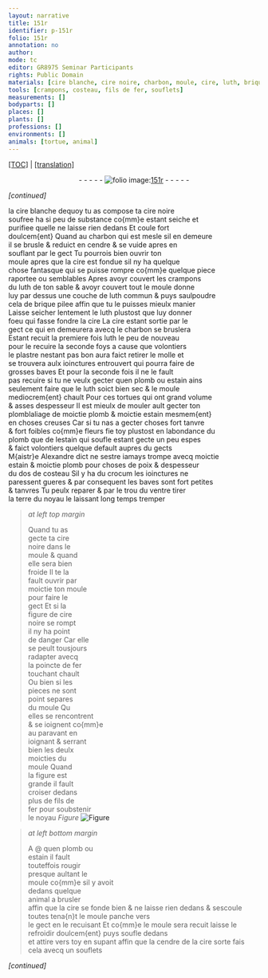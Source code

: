 ```yaml
---
layout: narrative
title: 151r
identifier: p-151r
folio: 151r
annotation: no
author:
mode: tc
editor: GR8975 Seminar Participants
rights: Public Domain
materials: [cire blanche, cire noire, charbon, moule, cire, luth, brique, plastre, molle, plomb, estain, crocum, fer]
tools: [crampons, costeau, fils de fer, souflets]
measurements: []
bodyparts: []
places: []
plants: []
professions: []
environments: []
animals: [tortue, animal]
---
```


<p><a href="{{ site.baseurl }}/diplomatic/">[TOC]</a> | <a href="{{ site.baseurl }}/texts/p-151r_tl/" target="_blank">[translation]</a></p><div class="folio" align="center">- - - - - <a href="http://gallica.bnf.fr/ark:/12148/btv1b10500001g/f307.image" target="_blank"><img src="https://cu-mkp.github.io/2017-workshop-edition/assets/photo-icon.png" alt="folio image: " style="display:inline-block; margin-bottom:-3px;"/>151r</a> - - - - - </div>  
 
*[continued]*
  
la <span class="m">cire blanche</span> dequoy tu as compose ta <span class="m">cire noire</span><br/> soufree ha si peu de substance co{mm}e estant seiche et<br/> purifiee quelle ne laisse rien dedans Et coule fort<br/> doulcem{ent} Quand au <span class="m">charbon</span> qui est mesle sil en demeure<br/> il se brusle & reduict en cendre & se vuide apres en<br/> souflant par le gect Tu pourrois bien ouvrir ton<br/> <span class="m">moule</span> apres que la <span class="m">cire</span> est fondue sil ny ha quelque<br/> chose fantasque qui se puisse rompre co{mm}e quelque piece<br/> raportee ou semblables Apres avoyr couvert les <span class="tl">crampons</span><br/> du <span class="m">luth</span> de ton sable & avoyr couvert tout le <span class="m">moule</span> donne<br/> luy par dessus une couche de <span class="m">luth</span> commun & puys saulpoudre<br/> cela de <span class="m">brique</span> pilee affin que tu le puisses mieulx manier<br/> Laisse seicher lentement le <span class="m">luth</span> plustost que luy donner<br/> foeu qui fasse fondre la <span class="m">cire</span> La <span class="m">cire</span> estant sortie par le<br/> gect ce qui en demeurera avecq le <span class="m">charbon</span> se bruslera<br/> Estant recuit la premiere fois luth le <span class="del">peu</span> de nouveau<br/> <span class="del">pour le recuire la seconde foys</span> a cause que volontiers<br/> le <span class="m">plastre</span> nestant pas bon aura faict retirer le <span class="m">molle</span> et<br/> se trouvera aulx ioinctures entrouvert qui pourra faire de<br/> grosses baves Et pour la seconde fois il ne le fault<br/> pas recuire si tu ne veulx gecter quen <span class="m">plomb</span> ou <span class="m">estain</span> ains<br/> seulement faire que le <span class="m">luth</span> soict bien sec & le <span class="m">moule</span><br/> mediocrem{ent} chault Pour ces <span class="al">tortue</span>s qui ont grand volume<br/> & asses despesseur Il est mieulx de <span class="del">mouler ault</span> gecter <span class="del">ton</span><br/> <span class="del">plomb</span>laliage de moictie <span class="m">plomb</span> & moictie <span class="m">estain</span> mesmem{ent}<br/> en choses creuses Car si tu nas a gecter choses fort tanvre<br/> & fort foibles co{mm}e fleurs fie toy plustost en labondance du<br/> <span class="m">plomb</span> que de l<span class="m">estain</span> qui soufle estant gecte un peu espes<br/> & faict volontiers quelque default aupres du gects<br/> M{aistr}e <span class="pn">Alexandre</span> dict ne sestre iamays trompe avecq moictie<br/> <span class="m">estain</span> & moictie <span class="m">plomb</span> pour choses de poix & despesseur<br/> du dos de <span class="tl">costeau</span> Sil y ha du <span class="m">crocum</span> les ioinctures ne<br/> paressent gueres & par consequent les baves sont fort petites<br/> & tanvres Tu peulx reparer & par le trou du ventre tirer<br/> la terre du noyau le laissant long temps tremper
 
> *at left top margin*
> 
> 
>  Quand tu as<br/> gecte ta <span class="m">cire<br/> noire</span> dans le<br/> <span class="m">moule</span> & quand<br/> elle sera bien<br/> froide Il te <span class="del">la</span><br/> fault ouvrir par<br/> moictie ton <span class="m">moule</span><br/> pour faire le<br/> gect Et si la<br/> figure de <span class="m">cire<br/> noire</span> se rompt<br/> il ny ha point<br/> de danger Car elle<br/> se peult tousjours<br/> radapter avecq<br/> la poincte de <span class="m">fer</span><br/> <span class="del">touchant</span> chault<br/> Ou bien si les<br/> pieces ne sont<br/> point separes<br/> du <span class="m">moule</span> <span class="del">Qu</span><br/> elles se rencontrent<br/> & se ioignent co{mm}e<br/> au paravant en<br/> ioignant & serrant<br/> bien les deulx<br/> moicties du<br/> <span class="m">moule</span> Quand<br/> la figure est<br/> grande il fault<br/> croiser dedans<br/> plus de <span class="tl">fils de<br/> <span class="m">fer</span></span> pour soubstenir<br/> le noyau 
> *Figure*
> <a href="https://drive.google.com/open?id=0B9-oNrvWdlO5dEhadHEzVWlxejg" target="_blank"><img src="https://cu-mkp.github.io/GR8975-edition/assets/photo-icon.png" alt="Figure" style="display:inline-block; margin-bottom:-3px;"/></a>
 
 
> *at left bottom margin*
> 
> 
>  A @ quen <span class="m">plomb</span> ou<br/> <span class="m">estain</span> il fault<br/> touteffois rougir<br/> presque aultant le<br/> <span class="m">moule</span> co{mm}e sil y avoit<br/> dedans quelque<br/> <span class="al">animal</span> a brusler<br/> affin que la <span class="m">cire</span> se fonde bien & ne laisse rien dedans & sescoule toutes tena{n}t le <span class="m">moule</span> panche vers<br/> le gect en le recuisant Et co{mm}e le <span class="m">moule</span> sera recuit laisse le refroidir doulcem{ent} puys soufle dedans<br/> et attire vers toy en supant affin que la cendre de la <span class="m">cire</span> sorte fais cela avecq un <span class="tl">souflets</span>
 
*[continued]*
 
